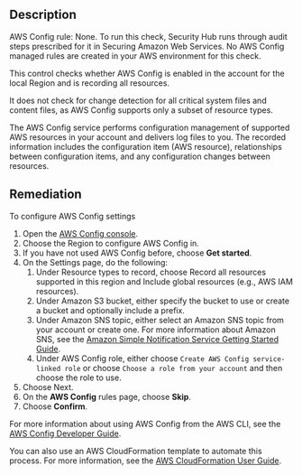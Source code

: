 ## Description

AWS Config rule: None. To run this check, Security Hub runs through audit steps prescribed for it in Securing Amazon Web Services. No AWS Config managed rules are created in your AWS environment for this check.

This control checks whether AWS Config is enabled in the account for the local Region and is recording all resources.

It does not check for change detection for all critical system files and content files, as AWS Config supports only a subset of resource types.

The AWS Config service performs configuration management of supported AWS resources in your account and delivers log files to you. The recorded information includes the configuration item (AWS resource), relationships between configuration items, and any configuration changes between resources.

## Remediation

To configure AWS Config settings

1. Open the [AWS Config console](https://console.aws.amazon.com/config/).
2. Choose the Region to configure AWS Config in.
3. If you have not used AWS Config before, choose **Get started**.
4. On the Settings page, do the following:
   1. Under Resource types to record, choose Record all resources supported in this region and Include global resources (e.g., AWS IAM resources).
   2. Under Amazon S3 bucket, either specify the bucket to use or create a bucket and optionally include a prefix.
   3. Under Amazon SNS topic, either select an Amazon SNS topic from your account or create one. For more information about Amazon SNS, see the [Amazon Simple Notification Service Getting Started Guide](https://docs.aws.amazon.com/sns/latest/dg/sns-getting-started.html).
   4. Under AWS Config role, either choose `Create AWS Config service-linked role` or choose `Choose a role from your account` and then choose the role to use.
5. Choose Next.
6. On the **AWS Config** rules page, choose **Skip**.
7. Choose **Confirm**.

For more information about using AWS Config from the AWS CLI, see the [AWS Config Developer Guide](https://docs.aws.amazon.com/config/latest/developerguide/gs-cli-subscribe.html).

You can also use an AWS CloudFormation template to automate this process. For more information, see the [AWS CloudFormation User Guide](https://docs.aws.amazon.com/AWSCloudFormation/latest/UserGuide/stacksets-sampletemplates.html).
